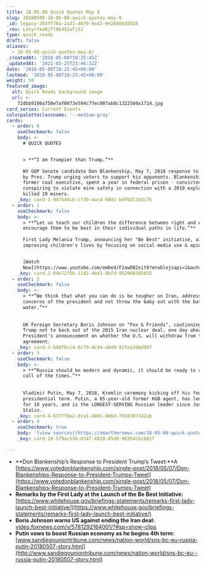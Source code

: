 ```yaml
---
title: 18.05.08 Quick Quotes May 8
slug: 20180508-18-05-08-quick-quotes-may-8
_id: legacy-303ff78a-2a31-46f9-9a42-0e26866d5028
_rev: LotyrYkaRjTl0E452wTj5J
type: quick_reads
draft: false
aliases:
  - 18-05-08-quick-quotes-may-8/
_createdAt: '2018-05-08T10:25:45Z'
_updatedAt: '2021-03-25T23:46:32Z'
date: '2018-05-08T10:25:45+00:00'
lastmod: '2018-05-08T10:25:45+00:00'
weight: 50
featured_image:
  alt: Quick Reads background image
  url: >-
    72dbb9106a750e7af0073e594c77ec007ab0c1322560x1714.jpg
card_series: Current Events
colorpaletteclassname: '--medium-gray'
cards:
  - order: 0
    useCheckmark: false
    body: >-
      # QUICK QUOTES


      > **“I am Trumpier than Trump.”**  
        
      WV GOP Senate candidate Don Blankenship, May 7, 2018 response to a tweet
      by Pres. Trump urging voters to support his opponents. Blankenship, a
      former coal executive, spent a year in federal prison - convicted of
      conspiring to violate mine safety in connection with a 2010 explosion that
      killed 29 miners.
    _key: card-1-9475d4cb-cf30-4ac4-98d1-bdf6d11bdc76
  - order: 1
    useCheckmark: false
    body: >-
      > **“Let us teach our children the difference between right and wrong, and
      encourage them to be best in their individual paths in life.”**  
        
      First Lady Melania Trump, announcing her "Be Best" initiative, aimed at
      improving children's lives by focusing on social media use & opioid abuse.


      [Watch
      Now](https://www.youtube.com/embed/F2awD02xit8?enablejsapi=1&autoplay=1&rel=0)
    _key: card-2-09e7275b-1182-4bd1-9bfd-952960385035
  - order: 2
    useCheckmark: false
    body: >-
      > **“We think that what you can do is be tougher on Iran, address the
      concerns of the president and not throw the baby out with the bath
      water.”**  
        
        
      UK Foreign Secretary Boris Johnson on "Fox & Friends", cautioning Pres.
      Trump not to back out of the 2015 Iran nuclear deal, one day ahead of the
      President's announcement on whether the U.S. will withdraw from the
      agreement.
    _key: card-3-b9dfbcc4-6c79-4c94-abd9-81fea30bd987
  - order: 3
    useCheckmark: false
    body: >-
      > **“Russia should be modern and dynamic, it should be ready to accept the
      call of the times.”**  
        
        
      Vladimir Putin, May 7, 2018, Kremlin ceremony kicking off his fourth
      presidential term. Putin, a 65-year-old former KGB agent, has led Russia
      for 18 years, and is the LONGEST-SERVING Russian leader since Joseph
      Stalin.
    _key: card-4-6377f8a2-8ca1-4801-966d-7910387342ab
  - order: 4
    useCheckmark: true
    body: '[view sources](https://smarthernews.com/18-05-08-quick-quotes-may-8/)'
    _key: card-10-5f9ac53b-6347-4928-85d0-98354cbcb02f

---
```

* **Don Blankenship’s Response to President Trump’s Tweet:**A [https://www.votedonblankenship.com/single-post/2018/05/07/Don-Blankenships-Response-to-President-Trumps-Tweet](https://www.votedonblankenship.com/single-post/2018/05/07/Don-Blankenships-Response-to-President-Trumps-Tweet)
* **Remarks by the First Lady at the Launch of the Be Best Initiative:** [https://www.whitehouse.gov/briefings-statements/remarks-first-lady-launch-best-initiative/](https://www.whitehouse.gov/briefings-statements/remarks-first-lady-launch-best-initiative/)
* **Boris Johnson warns US against ending the Iran deal:** [video.foxnews.com/v/5781292164001/?#sp=show-clips](http://video.foxnews.com/v/5781292164001/?#sp=show-clips)
* **Putin vows to boost Russian economy as he begins 4th term:** [www.sandiegouniontribune.com/news/nation-world/sns-bc-eu–russia-putin-20180507-story.html](http://www.sandiegouniontribune.com/news/nation-world/sns-bc-eu--russia-putin-20180507-story.html)